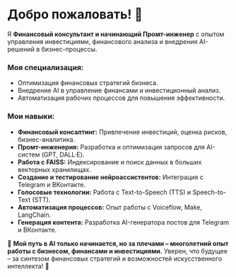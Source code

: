# Добро пожаловать! 👋  

Я **Финансовый консультант и начинающий Промт-инженер** с опытом управления инвестициями, финансового анализа и внедрения AI-решений в бизнес-процессы.  

### **Моя специализация:**  
- Оптимизация финансовых стратегий бизнеса.  
- Внедрение AI в управление финансами и инвестиционный анализ.  
- Автоматизация рабочих процессов для повышения эффективности.  

### **Мои навыки:**  
- **Финансовый консалтинг:** Привлечение инвестиций, оценка рисков, бизнес-аналитика.  
- **Промт-инженерия:** Разработка и оптимизация запросов для AI-систем (GPT, DALL·E).  
- **Работа с FAISS:** Индексирование и поиск данных в больших векторных хранилищах.  
- **Создание и тестирование нейроассистентов:** Интеграция с Telegram и ВКонтакте.  
- **Голосовые технологии:** Работа с Text-to-Speech (TTS) и Speech-to-Text (STT).  
- **Автоматизация процессов:** Опыт работы с Voiceflow, Make, LangChain.  
- **Генерация контента:** Разработка AI-генератора постов для Telegram и ВКонтакте.  

🔹 **Мой путь в AI только начинается, но за плечами – многолетний опыт работы с бизнесом, финансами и инвестициями.** Уверен, что будущее – за синтезом финансовых стратегий и возможностей искусственного интеллекта! 🚀  
